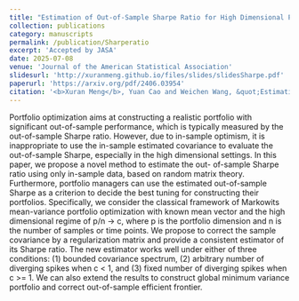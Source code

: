 ```yaml
---
title: "Estimation of Out-of-Sample Sharpe Ratio for High Dimensional Portfolio Optimization."
collection: publications
category: manuscripts
permalink: /publication/Sharperatio
excerpt: 'Accepted by JASA'
date: 2025-07-08
venue: 'Journal of the American Statistical Association'
slidesurl: 'http://xuranmeng.github.io/files/slides/slidesSharpe.pdf'
paperurl: 'https://arxiv.org/pdf/2406.03954'
citation: '<b>Xuran Meng</b>, Yuan Cao and Weichen Wang, &quot;Estimation of Out-of-Sample Sharpe Ratio for High Dimensional Portfolio Optimization.&quot; JASA, 2025+.'
---
```

Portfolio optimization aims at constructing a realistic portfolio with significant out-of-sample performance, which is typically measured by the out-of-sample Sharpe ratio. However, due to in-sample optimism, it is inappropriate to use the in-sample estimated covariance to evaluate the out-of-sample Sharpe, especially in the high dimensional settings. In this paper, we propose a novel method to estimate the out- of-sample Sharpe ratio using only in-sample data, based on random matrix theory. Furthermore, portfolio managers can use the estimated out-of-sample Sharpe as a criterion to decide the best tuning for constructing their portfolios. Specifically, we consider the classical framework of Markowits mean-variance portfolio optimization with known mean vector and the high dimensional regime of p/n -> c, where p is the portfolio dimension and n is the number of samples or time points. We propose to correct the sample covariance by a regularization matrix and provide a consistent estimator of its Sharpe ratio. The new estimator works well under either of three conditions: (1) bounded covariance spectrum, (2) arbitrary number of diverging spikes when c < 1, and (3) fixed number of diverging spikes when c >= 1. We can also extend the results to construct global minimum variance portfolio and correct out-of-sample efficient frontier.
